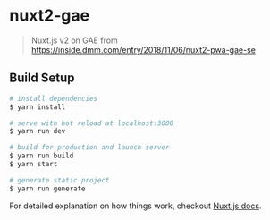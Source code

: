 # nuxt2-gae

> Nuxt.js v2 on GAE
> from https://inside.dmm.com/entry/2018/11/06/nuxt2-pwa-gae-se
## Build Setup

``` bash
# install dependencies
$ yarn install

# serve with hot reload at localhost:3000
$ yarn run dev

# build for production and launch server
$ yarn run build
$ yarn start

# generate static project
$ yarn run generate
```

For detailed explanation on how things work, checkout [Nuxt.js docs](https://nuxtjs.org).
